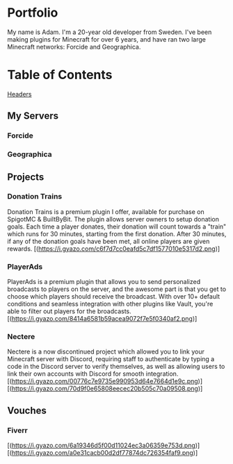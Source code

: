 # Portfolio
My name is Adam. I'm a 20-year old developer from Sweden. 
I've been making plugins for Minecraft for over 6 years, and have ran two large Minecraft networks: Forcide and Geographica.

# Table of Contents
[Headers](#headers)

## My Servers

### Forcide

### Geographica

## Projects

### Donation Trains
Donation Trains is a premium plugin I offer, available for purchase on SpigotMC & BuiltByBit. 
The plugin allows server owners to setup donation goals. Each time a player donates, their donation will count towards a "train" which runs for 30 minutes, starting from the first donation. After 30 minutes, if any of the donation goals have been met, all online players are given rewards.
[(https://i.gyazo.com/c6f7d7cc0eafd5c7df1577010e5317d2.png)]

### PlayerAds
PlayerAds is a premium plugin that allows you to send personalized broadcasts to players on the server, and the awesome part is that you get to choose which players should receive the broadcast. With over 10+ default conditions and seamless integration with other plugins like Vault, you're able to filter out players for the broadcasts.
[(https://i.gyazo.com/8414a6581b59acea9072f7e5f0340af2.png)]

### Nectere
Nectere is a now discontinued project which allowed you to link your Minecraft server with Discord, requiring staff to authenticate by typing a code in the Discord server to verify themselves, as well as allowing users to link their own accounts with Discord for smooth integration.
[(https://i.gyazo.com/00776c7e9735e990953d64e7664d1e9c.png)]
[(https://i.gyazo.com/70d9f0e65808eecec20b505c70a09508.png)]

## Vouches

### Fiverr
[(https://i.gyazo.com/6a19346d5f00d11024ec3a06359e753d.png)]
[(https://i.gyazo.com/a0e31cacb00d2df77874dc726354faf9.png)]


